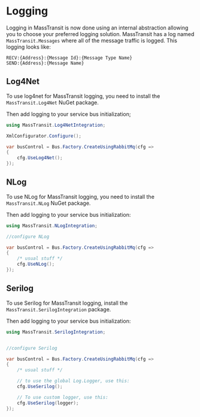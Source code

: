 # Logging

Logging in MassTransit is now done using an internal abstraction allowing you
to choose your preferred logging solution. MassTransit has a log named
`MassTransit.Messages` where all of the message traffic is logged.
This logging looks like:

```
RECV:{Address}:{Message Id}:{Message Type Name}
SEND:{Address}:{Message Name}
```

## Log4Net

To use log4net for MassTransit logging, you need to install the
`MassTransit.Log4Net` NuGet package.

Then add logging to your service bus initialization;

```csharp
using MassTransit.Log4NetIntegration;

XmlConfigurator.Configure();

var busControl = Bus.Factory.CreateUsingRabbitMq(cfg =>
{
    cfg.UseLog4Net();
});
```

## NLog

To use NLog for MassTransit logging, you need to install the
`MassTransit.NLog` NuGet package.

Then add logging to your service bus initialization:

```csharp
using MassTransit.NLogIntegration;

//configure NLog

var busControl = Bus.Factory.CreateUsingRabbitMq(cfg =>
{
    /* usual stuff */
    cfg.UseNLog();
});
```

## Serilog

To use Serilog for MassTransit logging, install the `MassTransit.SerilogIntegration`
package.

Then add logging to your service bus initialization:

```csharp
using MassTransit.SerilogIntegration;


//configure Serilog

var busControl = Bus.Factory.CreateUsingRabbitMq(cfg =>
{
    /* usual stuff */

    // to use the global Log.Logger, use this:
    cfg.UseSerilog();

    // To use custom logger, use this:
    cfg.UseSerilog(logger);
});
```
